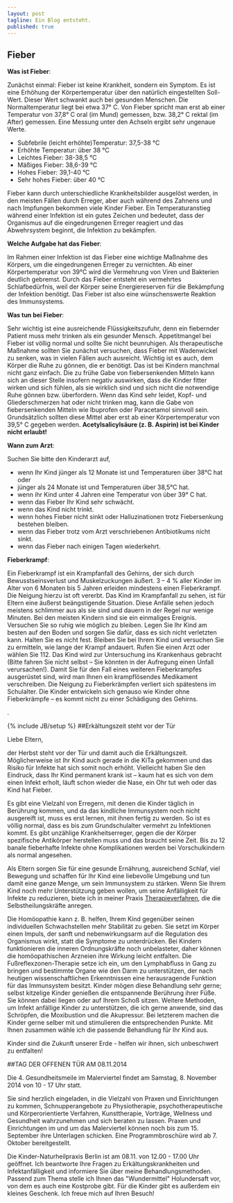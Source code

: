 ```yaml
---
layout: post
tagline: Ein Blog entsteht.
published: true
---
```


##  **Fieber**

**Was ist Fieber**:

Zunächst einmal: Fieber ist keine Krankheit, sondern ein Symptom. Es ist eine Erhöhung der Körpertemperatur über den natürlich eingestellten Soll-Wert. Dieser Wert schwankt auch bei gesunden Menschen. Die Normaltemperatur liegt bei etwa 37° C. Von Fieber spricht man erst ab einer Temperatur von 37,8° C oral (im Mund) gemessen, bzw. 38,2° C rektal (im After) gemessen. Eine Messung unter den Achseln ergibt sehr ungenaue Werte.

- Subfebrile (leicht erhöhte)Temperatur: 37,5-38 °C
- Erhöhte Temperatur: über 38 °C
- Leichtes Fieber: 38-38,5 °C
- Mäßiges Fieber: 38,6-39 °C
- Hohes Fieber: 39,1-40 °C
- Sehr hohes Fieber: über 40 °C

Fieber kann durch unterschiedliche Krankheitsbilder ausgelöst werden,  in den meisten Fällen  durch Erreger, aber auch während des Zahnens und nach Impfungen bekommen viele Kinder Fieber. 
Ein Temperaturanstieg während einer Infektion ist ein gutes Zeichen und bedeutet, dass der Organismus auf die eingedrungenen Erreger reagiert und das Abwehrsystem beginnt, die Infektion zu bekämpfen. 

**Welche Aufgabe hat das Fieber**:

Im Rahmen einer Infektion ist das Fieber eine wichtige Maßnahme des Körpers, um die eingedrungenen Erreger zu vernichten. Ab einer Körpertemperatur von 39°C wird die Vermehrung von Viren und Bakterien deutlich gebremst. Durch das Fieber entsteht ein vermehrtes Schlafbedürfnis, weil der Körper seine Energiereserven für die Bekämpfung der Infektion benötigt. Das Fieber ist also eine wünschenswerte Reaktion des Immunsystems. 

**Was tun bei Fieber**:

Sehr wichtig ist eine ausreichende Flüssigkeitszufuhr, denn ein fiebernder Patient muss mehr trinken als ein gesunder Mensch. Appetitmangel bei Fieber ist völlig normal und sollte Sie nicht beunruhigen. Als therapeutische Maßnahme sollten Sie zunächst versuchen, dass Fieber mit Wadenwickel zu senken, was in vielen Fällen auch ausreicht.
Wichtig ist es auch, dem Körper die Ruhe zu gönnen, die er benötigt. Das ist bei Kindern manchmal nicht ganz einfach. Die zu frühe Gabe von fiebersenkenden Mitteln kann sich an dieser Stelle insofern negativ auswirken, dass die Kinder fitter wirken und sich fühlen, als sie wirklich sind und sich nicht die notwendige Ruhe gönnen bzw. überfordern.
Wenn das Kind sehr leidet, Kopf- und Gliederschmerzen hat oder nicht trinken mag, kann die Gabe von fiebersenkenden Mitteln wie Ibuprofen oder Paracetamol sinnvoll sein. Grundsätzlich sollten diese Mittel aber erst ab einer Körpertemperatur von 39,5° C gegeben werden. **Acetylsalicylsäure (z. B. Aspirin) ist bei Kinder nicht erlaubt!**

**Wann zum Arzt**:

Suchen Sie bitte den Kinderarzt auf, 
- wenn Ihr Kind jünger als 12 Monate ist und Temperaturen über 38°C hat oder 
- jünger als 24 Monate ist und Temperaturen über 38,5°C hat.
- wenn ihr Kind unter 4 Jahren eine Temperatur von über 39° C hat.
- wenn das Fieber Ihr Kind sehr schwächt.
- wenn das Kind nicht trinkt.
- wenn hohes Fieber nicht sinkt oder Halluzinationen trotz Fiebersenkung bestehen bleiben.
- wenn das Fieber trotz vom Arzt verschriebenen Antibiotikums nicht sinkt.
- wenn das Fieber nach einigen Tagen wiederkehrt.

**Fieberkrampf**:

Ein Fieberkrampf ist ein Krampfanfall des Gehirns, der sich durch Bewusstseinsverlust und Muskelzuckungen äußert. 3 – 4 % aller Kinder im Alter von 6 Monaten bis 5 Jahren erleiden mindestens einen Fieberkrampf. Die Neigung hierzu ist oft vererbt.
Das Kind im Krampfanfall zu sehen, ist für Eltern eine äußerst beängstigende Situation. Diese Anfälle sehen jedoch meistens schlimmer aus als sie sind und dauern in der Regel nur wenige Minuten. Bei den meisten Kindern sind sie ein einmaliges Ereignis.
Versuchen Sie so ruhig wie möglich zu bleiben. Legen Sie Ihr Kind am besten auf den Boden und sorgen Sie dafür, dass es sich nicht verletzten kann. Halten Sie es nicht fest. Bleiben Sie bei Ihrem Kind und versuchen Sie zu ermitteln, wie lange der Krampf andauert.
Rufen Sie einen Arzt oder wählen Sie 112. Das Kind wird zur Untersuchung ins Krankenhaus gebracht (Bitte fahren Sie nicht selbst – Sie könnten in der Aufregung einen Unfall verursachen!). Damit Sie für den Fall eines weiteren Fieberkrampfes ausgerüstet sind, wird man Ihnen ein krampflösendes Medikament verschreiben. 
Die Neigung zu Fieberkrämpfen verliert sich spätestens im Schulalter. Die Kinder entwickeln sich genauso wie Kinder ohne Fieberkrämpfe – es kommt nicht zu einer Schädigung des Gehirns.


 
.
 


{% include JB/setup %}
##Erkältungszeit steht vor der Tür

Liebe Eltern,

der Herbst steht vor der Tür und damit auch die Erkältungszeit. Möglicherweise ist Ihr Kind auch gerade in die KiTa gekommen und das Risiko für Infekte hat sich somit noch erhöht. Vielleicht haben Sie den Eindruck, dass Ihr Kind permanent krank ist – kaum hat es sich von dem einen Infekt erholt, läuft schon wieder die Nase, ein Ohr tut weh oder das Kind hat Fieber.

Es gibt eine Vielzahl von Erregern, mit denen die Kinder täglich in Berührung kommen, und da das kindliche  Immunsystem noch nicht ausgereift ist,  muss es erst lernen, mit ihnen fertig zu werden. So ist es völlig normal, dass es bis zum Grundschulalter vermehrt zu Infektionen kommt. Es gibt unzählige Krankheitserreger, gegen die der Körper spezifische Antikörper herstellen muss und das braucht seine Zeit. Bis zu 12 banale fieberhafte Infekte ohne Komplikationen werden bei Vorschulkindern als normal angesehen. 

Als Eltern sorgen Sie für eine gesunde Ernährung, ausreichend Schlaf, viel Bewegung und schaffen für Ihr Kind eine liebevolle Umgebung und tun damit eine ganze Menge, um sein Immunsystem zu stärken. Wenn Sie Ihrem Kind noch mehr Unterstützung geben wollen, um seine Anfälligkeit für Infekte zu reduzieren, biete ich in meiner Praxis [Therapieverfahren](http://www.kindernaturheilpraxisberlin.de/therapieverfahren/homoeopathie/), die die Selbstheilungskräfte anregen. 

Die Homöopathie kann z. B. helfen, Ihrem Kind gegenüber seinen individuellen Schwachstellen mehr Stabilität zu geben. Sie setzt im Körper einen Impuls, der sanft und nebenwirkungsarm auf die Regulation des Organismus wirkt, statt die Symptome zu unterdrücken. Bei Kindern funktionieren die inneren Ordnungskräfte noch unbelasteter, daher können die homöopathischen Arzneien ihre Wirkung leicht entfalten. 
Die Fußreflexzonen-Therapie setze ich ein, um den Lymphabfluss in Gang zu bringen und bestimmte  Organe wie den Darm zu unterstützen, der nach heutigen wissenschaftlichen Erkenntnissen eine herausragende Funktion für das Immunsystem besitzt. Kinder mögen diese Behandlung sehr gerne; selbst kitzelige Kinder genießen die entspannende Berührung ihrer Füße. Sie können dabei liegen oder auf Ihrem Schoß sitzen. 
Weitere Methoden, um Infekt anfällige Kinder zu unterstützen, die ich gerne anwende, sind das Schröpfen, die Moxibustion und die Akupressur. Bei letzterem machen die Kinder gerne selber mit und stimulieren die entsprechenden Punkte.
Mit Ihnen zusammen wähle ich die passende Behandlung für Ihr Kind aus.  

Kinder sind die Zukunft unserer Erde - helfen wir ihnen, sich unbeschwert zu entfalten!

##TAG DER OFFENEN TÜR AM 08.11.2014

Die 4. Gesundheitsmeile im Malerviertel findet am Samstag, 8. November 2014 von 10 - 17 Uhr statt.

Sie sind herzlich eingeladen,  in die Vielzahl von Praxen und Einrichtungen zu kommen, Schnupperangebote zu Physiotherapie, psychotherapeutische und Körperorientierte Verfahren, Kunsttherapie, Vorträge, Wellness und Gesundheit wahrzunehmen und sich beraten zu lassen. Praxen und Einrichtungen im und um das Malerviertel können noch bis zum 15. September ihre Unterlagen schicken. Eine Programmbroschüre wird ab 7. Oktober bereitgestellt.

Die Kinder-Naturheilpraxis Berlin ist am 08.11. von 12.00 - 17.00 Uhr geöffnet. Ich beantworte Ihre Fragen zu Erkältungskrankheiten und Infektanfälligkeit und informiere Sie über meine Behandlungsmethoden. Passend zum Thema stelle ich Ihnen das "Wundermittel" Holundersaft vor, von dem es auch eine Kostprobe gibt. Für die Kinder gibt es außerdem ein kleines Geschenk. 
Ich freue mich auf Ihren Besuch!